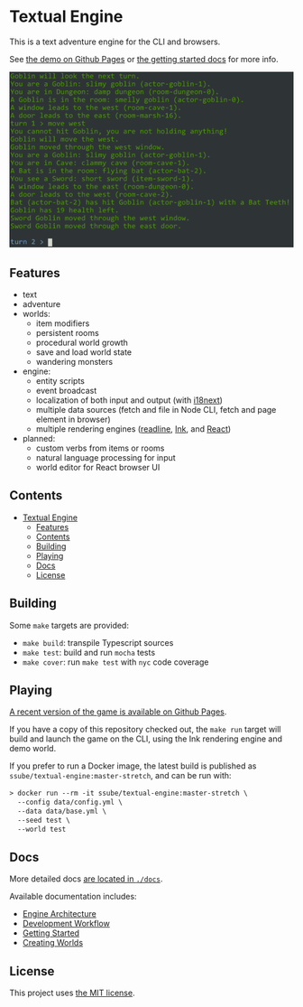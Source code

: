 # Textual Engine

This is a text adventure engine for the CLI and browsers.

See [the demo on Github Pages](https://ssube.github.io/textual-engine/) or [the getting started docs](docs/getting-started.md) for more info.

[![snippet of wandering goblins and attacking bats](docs/readme-snippet.png)](https://ssube.github.io/textual-engine/)

## Features

- text
- adventure
- worlds:
  - item modifiers
  - persistent rooms
  - procedural world growth
  - save and load world state
  - wandering monsters
- engine:
  - entity scripts
  - event broadcast
  - localization of both input and output (with [i18next](https://github.com/i18next/i18next))
  - multiple data sources (fetch and file in Node CLI, fetch and page element in browser)
  - multiple rendering engines ([readline](https://nodejs.org/api/readline.html), [Ink](https://github.com/vadimdemedes/ink), and [React](https://github.com/facebook/react/))
- planned:
  - custom verbs from items or rooms
  - natural language processing for input
  - world editor for React browser UI

## Contents

- [Textual Engine](#textual-engine)
  - [Features](#features)
  - [Contents](#contents)
  - [Building](#building)
  - [Playing](#playing)
  - [Docs](#docs)
  - [License](#license)

## Building

Some `make` targets are provided:

- `make build`: transpile Typescript sources
- `make test`: build and run `mocha` tests
- `make cover`: run `make test` with `nyc` code coverage

## Playing

[A recent version of the game is available on Github Pages](https://ssube.github.io/textual-engine/).

If you have a copy of this repository checked out, the `make run` target will build and launch the game on the CLI,
using the Ink rendering engine and demo world.

If you prefer to run a Docker image, the latest build is published as `ssube/textual-engine:master-stretch`, and can
be run with:

```shell
> docker run --rm -it ssube/textual-engine:master-stretch \
  --config data/config.yml \
  --data data/base.yml \
  --seed test \
  --world test
```

## Docs

More detailed docs [are located in `./docs`](docs/).

Available documentation includes:

- [Engine Architecture](docs/architecture.md)
- [Development Workflow](docs/development.md)
- [Getting Started](docs/getting-started.md)
- [Creating Worlds](docs/worlds.md)

## License

This project uses [the MIT license](LICENSE.md).
